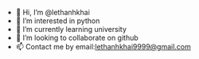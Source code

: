 - 👋 Hi, I’m @lethanhkhai
- 👀 I’m interested in python
- 🌱 I’m currently learning university
- 💞️ I’m looking to collaborate on github
- 📫 Contact me by email:lethanhkhai9999@gmail.com

<!---
lethanhkhai/lethanhkhai is a ✨ special ✨ repository because its `README.md` (this file) appears on your GitHub profile.
You can click the Preview link to take a look at your changes.
--->

